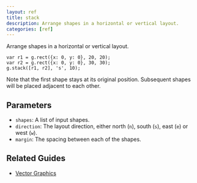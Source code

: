 ```yaml
---
layout: ref
title: stack
description: Arrange shapes in a horizontal or vertical layout.
categories: [ref]
---
```

Arrange shapes in a horizontal or vertical layout.

    var r1 = g.rect({x: 0, y: 0}, 20, 20);
    var r2 = g.rect({x: 0, y: 0}, 30, 30);
    g.stack([r1, r2], 's', 10);

Note that the first shape stays at its original position. Subsequent shapes will be placed adjacent to each other.

## Parameters
- `shapes`: A list of input shapes.
- `direction`: The layout direction, either north (`n`), south (`s`), east (`e`) or west (`w`).
- `margin`: The spacing between each of the shapes.

## Related Guides
- [Vector Graphics](../guide/vector.html)
